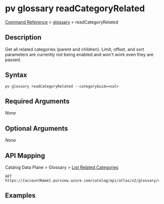 # pv glossary readCategoryRelated
[Command Reference](../../../README.md#command-reference) > [glossary](./main.md) > readCategoryRelated

## Description
Get all related categories (parent and children). Limit, offset, and sort parameters are currently not being enabled and won't work even they are passed.

## Syntax
```
pv glossary readCategoryRelated --categoryGuid=<val>
```

## Required Arguments
*None*

## Optional Arguments
*None*

## API Mapping
Catalog Data Plane > Glossary > [List Related Categories](https://docs.microsoft.com/en-us/rest/api/purview/catalogdataplane/glossary/list-related-categories)
```
GET https://{accountName}.purview.azure.com/catalog/api/atlas/v2/glossary/category/{categoryGuid}/related
```

## Examples
```powershell

```